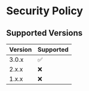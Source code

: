 # Security Policy

## Supported Versions

| Version | Supported          |
| ------- | ------------------ |
| 3.0.x   | :white_check_mark: |
| 2.x.x   | :x:                |
| 1.x.x   | :x:                |
